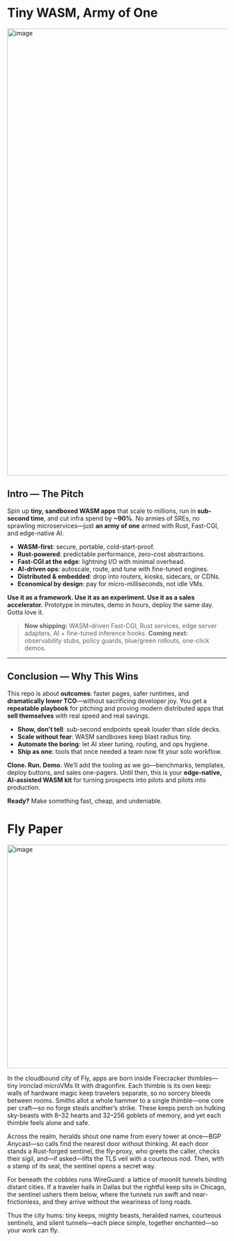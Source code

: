 # Tiny WASM, Army of One
<img width="1536" height="1024" alt="image" src="https://github.com/user-attachments/assets/06d7b9d7-2e20-4d00-a512-a6b1ca95bcd2" />

## Intro — The Pitch

Spin up **tiny, sandboxed WASM apps** that scale to millions, run in **sub-second time**, and cut infra spend by **~90%**. No armies of SREs, no sprawling microservices—just **an army of one** armed with Rust, Fast-CGI, and edge-native AI.

* **WASM-first**: secure, portable, cold-start-proof.
* **Rust-powered**: predictable performance, zero-cost abstractions.
* **Fast-CGI at the edge**: lightning I/O with minimal overhead.
* **AI-driven ops**: autoscale, route, and tune with fine-tuned engines.
* **Distributed & embedded**: drop into routers, kiosks, sidecars, or CDNs.
* **Economical by design**: pay for micro-milliseconds, not idle VMs.

**Use it as a framework. Use it as an experiment. Use it as a sales accelerator.**
Prototype in minutes, demo in hours, deploy the same day. Gotta love it.

> **Now shipping:** WASM-driven Fast-CGI, Rust services, edge server adapters, AI + fine-tuned inference hooks.
> **Coming next:** observability stubs, policy guards, blue/green rollouts, one-click demos.

---

## Conclusion — Why This Wins

This repo is about **outcomes**: faster pages, safer runtimes, and **dramatically lower TCO**—without sacrificing developer joy. You get a **repeatable playbook** for pitching and proving modern distributed apps that **sell themselves** with real speed and real savings.

* **Show, don’t tell**: sub-second endpoints speak louder than slide decks.
* **Scale without fear**: WASM sandboxes keep blast radius tiny.
* **Automate the boring**: let AI steer tuning, routing, and ops hygiene.
* **Ship as one**: tools that once needed a team now fit your solo workflow.

**Clone. Run. Demo.** We’ll add the tooling as we go—benchmarks, templates, deploy buttons, and sales one-pagers. Until then, this is your **edge-native, AI-assisted WASM kit** for turning prospects into pilots and pilots into production.

**Ready?** Make something fast, cheap, and undeniable.

# Fly Paper

<img width="748" height="512" alt="image" src="https://github.com/user-attachments/assets/818bd168-9c42-4181-8c49-2e4e7d163920" />


In the cloudbound city of Fly, apps are born inside Firecracker thimbles—tiny ironclad microVMs lit with dragonfire. Each thimble is its own keep: walls of hardware magic keep travelers separate, so no sorcery bleeds between rooms. Smiths allot a whole hammer to a single thimble—one core per craft—so no forge steals another’s strike. These keeps perch on hulking sky-beasts with 8–32 hearts and 32–256 goblets of memory, and yet each thimble feels alone and safe.

Across the realm, heralds shout one name from every tower at once—BGP Anycast—so calls find the nearest door without thinking. At each door stands a Rust-forged sentinel, the fly-proxy, who greets the caller, checks their sigil, and—if asked—lifts the TLS veil with a courteous nod. Then, with a stamp of its seal, the sentinel opens a secret way.

For beneath the cobbles runs WireGuard: a lattice of moonlit tunnels binding distant cities. If a traveler hails in Dallas but the rightful keep sits in Chicago, the sentinel ushers them below, where the tunnels run swift and near-frictionless, and they arrive without the weariness of long roads.

Thus the city hums: tiny keeps, mighty beasts, heralded names, courteous sentinels, and silent tunnels—each piece simple, together enchanted—so your work can fly.


